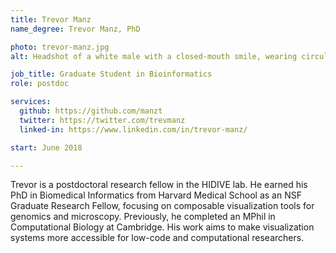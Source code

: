 ```yaml
---
title: Trevor Manz
name_degree: Trevor Manz, PhD

photo: trevor-manz.jpg
alt: Headshot of a white male with a closed-mouth smile, wearing circular wire frame glasses. He has brown hair and the background is blurred blue sky.

job_title: Graduate Student in Bioinformatics
role: postdoc

services:
  github: https://github.com/manzt
  twitter: https://twitter.com/trevmanz
  linked-in: https://www.linkedin.com/in/trevor-manz/

start: June 2018

---
```


Trevor is a postdoctoral research fellow in the HIDIVE lab. He earned his PhD
in Biomedical Informatics from Harvard Medical School as an NSF Graduate
Research Fellow, focusing on composable visualization tools for genomics and
microscopy. Previously, he completed an MPhil in Computational Biology at
Cambridge. His work aims to make visualization systems more accessible for
low-code and computational researchers.
